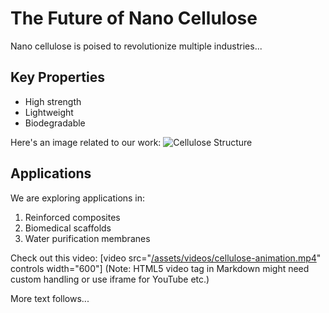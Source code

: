 # The Future of Nano Cellulose

Nano cellulose is poised to revolutionize multiple industries...

## Key Properties

*   High strength
*   Lightweight
*   Biodegradable

Here's an image related to our work:
![Cellulose Structure](/public/assets/images/logo.png "Cellulose Structure Visualization")

## Applications

We are exploring applications in:

1.  Reinforced composites
2.  Biomedical scaffolds
3.  Water purification membranes

Check out this video:
[video src="[/assets/videos/cellulose-animation.mp4](https://youtu.be/aieXFMTbejg?si=UwXuLAZA_BppCrke)" controls width="600"] 
(Note: HTML5 video tag in Markdown might need custom handling or use iframe for YouTube etc.)

More text follows...